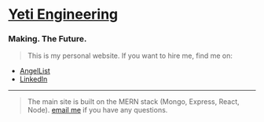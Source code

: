 # [Yeti Engineering](www.yetiengineering.net)

### Making. The Future.

> This is my personal website. If you want to hire me, find me on:

- [AngelList](https://angel.co/christopher-brown-72)
- [LinkedIn](https://www.linkedin.com/in/xchristopherxbrown)

---

> The main site is built on the MERN stack (Mongo, Express, React, Node).
> [email me](mailto:yeti@yetiengineering.net) if you have any questions.
